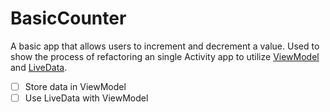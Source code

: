 # BasicCounter

A basic app that allows users to increment and decrement a value. Used to show the process of refactoring an single Activity app to utilize [ViewModel](https://developer.android.com/topic/libraries/architecture/viewmodel) and [LiveData](https://developer.android.com/topic/libraries/architecture/livedata).

- [ ] Store data in ViewModel
- [ ] Use LiveData with ViewModel
